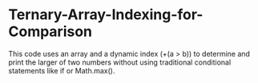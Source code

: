 # Ternary-Array-Indexing-for-Comparison
This code uses an array and a dynamic index (+(a > b)) to determine and print the larger of two numbers without using traditional conditional statements like if or Math.max().
